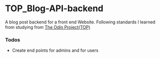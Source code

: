 # TOP_Blog-API-backend

A blog post backend for a front end Website. Following standards I learned from studying from [The Odin Project(TOP)](https://www.theodinproject.com/)

### Todos

- Create end points for admins and for users
